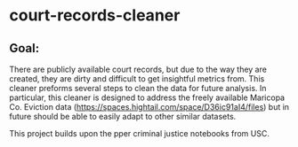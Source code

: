 # court-records-cleaner
## Goal:
There are publicly available court records, but due to the way they are created, they are dirty and difficult to get insightful metrics from. This cleaner preforms several steps to clean the data for future analysis. In particular, this cleaner is designed to address the freely available Maricopa Co. Eviction data (https://spaces.hightail.com/space/D36ic91aI4/files) but in future should be able to easily adapt to other similar datasets.

This project builds upon the pper criminal justice notebooks from USC.
